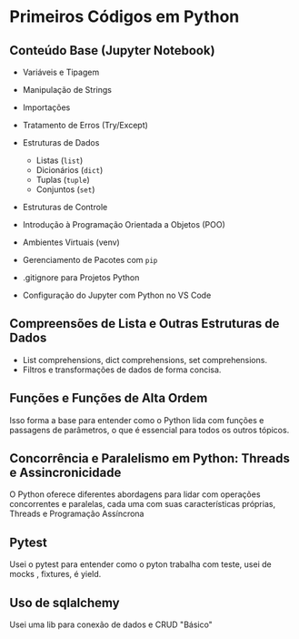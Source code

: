 
# Primeiros Códigos em Python

## Conteúdo Base (Jupyter Notebook)

- Variáveis e Tipagem
- Manipulação de Strings
- Importações
- Tratamento de Erros (Try/Except)
- Estruturas de Dados
    - Listas (`list`)
    - Dicionários (`dict`)
    - Tuplas (`tuple`)
    - Conjuntos (`set`)
        
- Estruturas de Controle
- Introdução à Programação Orientada a Objetos (POO)
- Ambientes Virtuais (venv)
- Gerenciamento de Pacotes com `pip`
- .gitignore para Projetos Python
- Configuração do Jupyter com Python no VS Code

## Compreensões de Lista e Outras Estruturas de Dados
- List comprehensions, dict comprehensions, set comprehensions.
- Filtros e transformações de dados de forma concisa.

## Funções e Funções de Alta Ordem
Isso forma a base para entender como o Python lida com funções e passagens de parâmetros, o que é essencial para todos os outros tópicos.

## Concorrência e Paralelismo em Python: Threads e Assincronicidade
O Python oferece diferentes abordagens para lidar com operações concorrentes e paralelas, cada uma com suas características próprias, Threads e Programação Assíncrona

## Pytest
Usei o pytest para entender como o pyton trabalha com teste, usei de mocks , fixtures, é yield.

## Uso de sqlalchemy
Usei uma lib para conexão de dados e CRUD "Básico"